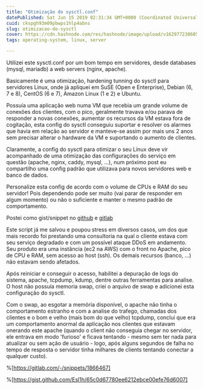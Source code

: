 ```yaml
---
title: "Otimização do sysctl.conf"
datePublished: Sat Jun 15 2019 02:31:34 GMT+0000 (Coordinated Universal Time)
cuid: ckspgh93m09pbwps1hlp4abns
slug: otimizacao-do-sysctl
cover: https://cdn.hashnode.com/res/hashnode/image/upload/v1629772386059/KGpmYqh7o.jpeg
tags: operating-system, linux, server

---
```


Utilizei este sysctl.conf por um bom tempo em servidores, desde databases (mysql, mariadb) a web servers (nginx, apache).

Basicamente é uma otimização, hardening tunning do sysctl para servidores Linux, onde já apliquei em SuSE (Open e Enterprise), Debian (6, 7 e 8), CentOS (6 e 7), Amazon Linux (1 e 2) e Ubuntu.

Possuía uma aplicação web numa VM que recebia um grande volume de conexões dos clientes, com o pico, geralmente travava e/ou parava de responder a novas conexões, aumentar os recursos da VM estava fora de cogitação, esta config do sysctl conseguiu suportar e resolver os alarmes que havia em relação ao servidor e manteve-se assim por mais uns 2 anos sem precisar alterar o hardware da VM e suportando o aumento de clientes.

Claramente, a config do sysctl para otimizar o seu Linux deve vir acompanhado de uma otimização das configurações do serviço em questão (apache, nginx, caddy, mysql, ...), num próximo post eu compartilho uma config padrão que utilizava para novos servidores web e banco de dados.

Personalize esta config de acordo com o volume de CPUs e RAM do seu servidor! Pois dependendo pode ser muito (vai parar de responder em algum momento) ou não o suficiente e manter o mesmo padrão de comportamento.

Postei como gist/snippet no  [github](https://gist.github.com/Esl1h/65c0d67780ee6212ebce00efe76d6007)  e  [gitlab](https://gitlab.com/-/snippets/1866467) 

Este script já me salvou e poupou stress em diversos casos, um dos que mais recordo foi prestando uma consultoria na qual o cliente estava com seu serviço degradado e com um possível ataque DDoS em andamento.
Seu produto era uma instância (ec2 na AWS) com o front no Apache, pico de CPU e RAM, sem acesso ao host (ssh). 
Os demais recursos (banco, ...) não estavam sendo afetados.

Após reiniciar e conseguir o acesso, habilitei a depuração de logs do sistema, apache, tcpdump, kdump, dentre outras ferramentas para analise.
O host não possuía memoria swap, criei o arquivo de swap e adicionei esta configuração do sysctl.

Com o swap, ao esgotar a memória disponível, o apache não tinha o comportamento estranho e com a analise do trafego, chamadas dos clientes e o bom e velho (mais bom do que velho) tcpdump, conclui que era um comportamento anormal da aplicação nos clientes que estavam onerando este apache (quando o client não conseguia chegar no servidor, ele entrava em modo 'furioso' e ficava tentando - mesmo sem ter nada para atualizar ou sem ação de usuário - logo, após alguns segundos de falha no tempo de resposta o servidor tinha milhares de clients tentando conectar a qualquer custo).



%[https://gitlab.com/-/snippets/1866467]


%[https://gist.github.com/Esl1h/65c0d67780ee6212ebce00efe76d6007]




